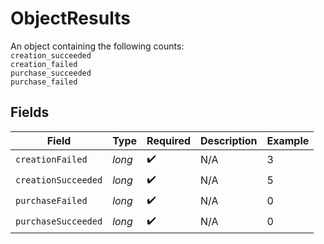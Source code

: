 # ObjectResults

An object containing the following counts:<br>`creation_succeeded`<br>`creation_failed`<br>`purchase_succeeded`<br>`purchase_failed`


## Fields

| Field               | Type                | Required            | Description         | Example             |
| ------------------- | ------------------- | ------------------- | ------------------- | ------------------- |
| `creationFailed`    | *long*              | :heavy_check_mark:  | N/A                 | 3                   |
| `creationSucceeded` | *long*              | :heavy_check_mark:  | N/A                 | 5                   |
| `purchaseFailed`    | *long*              | :heavy_check_mark:  | N/A                 | 0                   |
| `purchaseSucceeded` | *long*              | :heavy_check_mark:  | N/A                 | 0                   |